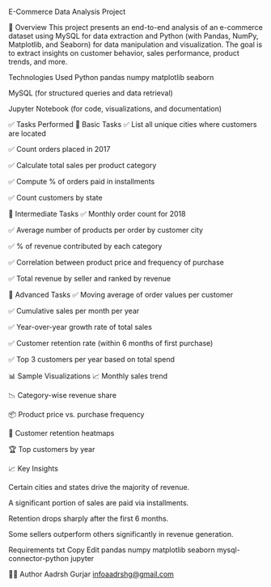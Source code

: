 E-Commerce Data Analysis Project


📌 Overview
This project presents an end-to-end analysis of an e-commerce dataset using MySQL for data extraction and Python (with Pandas, NumPy, Matplotlib, and Seaborn) for data manipulation and visualization. The goal is to extract insights on customer behavior, sales performance, product trends, and more.

Technologies Used
Python 
pandas
numpy
matplotlib
seaborn

MySQL (for structured queries and data retrieval)

Jupyter Notebook (for code, visualizations, and documentation)


✅ Tasks Performed
🔹 Basic Tasks
✅ List all unique cities where customers are located

✅ Count orders placed in 2017

✅ Calculate total sales per product category

✅ Compute % of orders paid in installments

✅ Count customers by state

🔸 Intermediate Tasks
✅ Monthly order count for 2018

✅ Average number of products per order by customer city

✅ % of revenue contributed by each category

✅ Correlation between product price and frequency of purchase

✅ Total revenue by seller and ranked by revenue

🔺 Advanced Tasks
✅ Moving average of order values per customer

✅ Cumulative sales per month per year

✅ Year-over-year growth rate of total sales

✅ Customer retention rate (within 6 months of first purchase)

✅ Top 3 customers per year based on total spend

📊 Sample Visualizations
📈 Monthly sales trend

📉 Category-wise revenue share

📦 Product price vs. purchase frequency

🧍 Customer retention heatmaps

🏆 Top customers by year

📈 Key Insights

Certain cities and states drive the majority of revenue.

A significant portion of sales are paid via installments.

Retention drops sharply after the first 6 months.

Some sellers outperform others significantly in revenue generation.


Requirements
txt
Copy
Edit
pandas
numpy
matplotlib
seaborn
mysql-connector-python
jupyter

👨‍💻 Author
Aadrsh Gurjar
infoaadrshg@gmail.com


